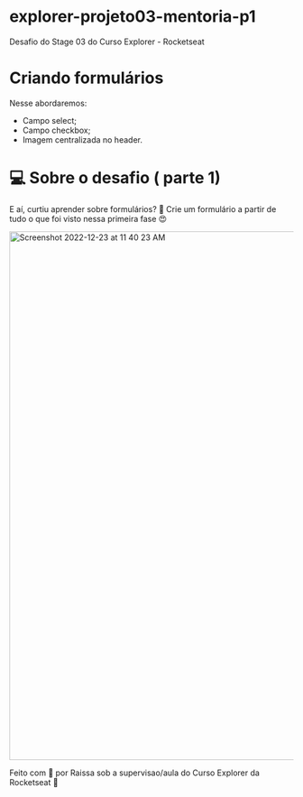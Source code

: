 # explorer-projeto03-mentoria-p1

Desafio do Stage 03 do Curso Explorer - Rocketseat


# Criando formulários

Nesse abordaremos:

- Campo select;
- Campo checkbox;
- Imagem centralizada no header.


# 💻 Sobre o desafio ( parte 1) 

E aí, curtiu aprender sobre formulários? 👀
Crie um formulário a partir de tudo o que foi visto nessa primeira fase 😍

<img width="937" alt="Screenshot 2022-12-23 at 11 40 23 AM" src="https://user-images.githubusercontent.com/77169909/209371393-dfe60689-8605-4008-abb4-00006e03a595.png">


Feito com 💜 por Raissa  sob a supervisao/aula do Curso Explorer da Rocketseat 👋
